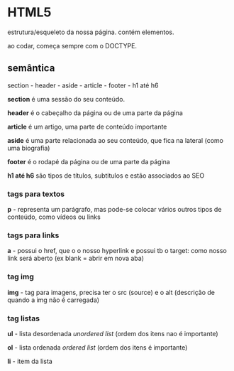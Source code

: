 # HTML5
estrutura/esqueleto da nossa página. contém elementos.

ao codar, começa sempre com o DOCTYPE.

## semântica

section - header - aside - article - footer - h1 até h6

**section** é uma sessão do seu conteúdo.

**header** é o cabeçalho da página ou de uma parte da página

**article** é um artigo, uma parte de conteúdo importante

**aside** é uma parte relacionada ao seu conteúdo, que fica na lateral (como uma biografia)

**footer** é o rodapé da página ou de uma parte da página

**h1 até h6** são tipos de títulos, subtitulos e estão associados ao SEO

### tags para textos

**p** - representa um parágrafo, mas pode-se colocar vários outros tipos de conteúdo, como vídeos ou links

### tags para links

**a** - possui o href, que o o nosso hyperlink e possui tb o target: como nosso link será aberto (ex blank = abrir em nova aba)

### tag img

**img** - tag para imagens, precisa ter o src (source) e o alt (descrição de quando a img não é carregada)

### tag listas

**ul** - lista desordenada _unordered list_ (ordem dos itens nao é importante) 

**ol** - lista ordenada _ordered list_ (ordem dos itens é importante)

**li** - item da lista